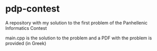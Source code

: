 # pdp-contest
A repository with my solution to the first problem of the Panhellenic Informatics Contest

main.cpp is the solution to the problem and a PDF with the problem is provided (in Greek)
